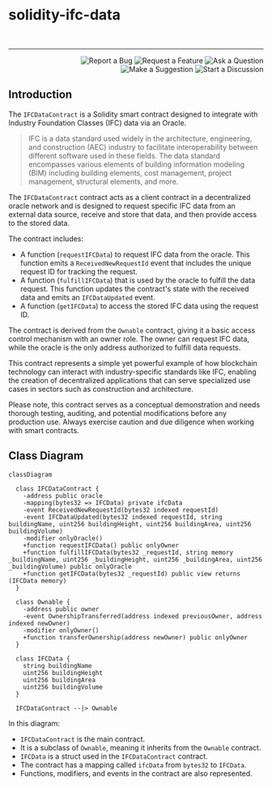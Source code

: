 # solidity-ifc-data

<br clear="both"/>

---

<div align="right">

  ![Report a Bug](https://img.shields.io/badge/Report%20a%20Bug-GitHub?style=flat-square&&logoColor=%23FFFFFF&color=%23E1E4E5&link=https%3A%2F%2Fgithub.com%2Fblock-foundation%2Fbrand%2Fissues%2Fnew%3Fassignees%3D%26labels%3DNeeds%253A%2BTriage%2B%253Amag%253A%252Ctype%253Abug-suspected%26template%3Dbug_report.yml)
  ![Request a Feature](https://img.shields.io/badge/Request%20a%20Feature-GitHub?style=flat-square&&logoColor=%23FFFFFF&color=%23E1E4E5&link=https%3A%2F%2Fgithub.com%2Fblock-foundation%2Fbrand%2Fissues%2Fnew%3Fassignees%3D%26labels%3DNeeds%253A%2BTriage%2B%253Amag%253A%252Ctype%253Afeature-request%252CHelp%2Bwanted%2B%25F0%259F%25AA%25A7%26template%3Dfeature_request.yml)
  ![Ask a Question](https://img.shields.io/badge/Ask%20a%20Question-GitHub?style=flat-square&&logoColor=%23FFFFFF&color=%23E1E4E5&link=https%3A%2F%2Fgithub.com%2Fblock-foundation%2Fbrand%2Fissues%2Fnew%3Fassignees%3D%26labels%3DNeeds%253A%2BTriage%2B%253Amag%253A%252Ctype%253Aquestion%26template%3Dquestion.yml)
  ![Make a Suggestion](https://img.shields.io/badge/Make%20a%20Suggestion-GitHub?style=flat-square&&logoColor=%23FFFFFF&color=%23E1E4E5&link=https%3A%2F%2Fgithub.com%2Fblock-foundation%2Fbrand%2Fissues%2Fnew%3Fassignees%3D%26labels%3DNeeds%253A%2BTriage%2B%253Amag%253A%252Ctype%253Aenhancement%26template%3Dsuggestion.yml)
  ![Start a Discussion](https://img.shields.io/badge/Start%20a%20Discussion-GitHub?style=flat-square&&logoColor=%23FFFFFF&color=%23E1E4E5&link=https%3A%2F%2Fgithub.com%2Fblock-foundation%2Fbrand%2Fdiscussions)

</div>


## Introduction

The `IFCDataContract` is a Solidity smart contract designed to integrate with Industry Foundation Classes (IFC) data via an Oracle. 

> IFC is a data standard used widely in the architecture, engineering, and construction (AEC) industry to facilitate interoperability between different software used in these fields. The data standard encompasses various elements of building information modeling (BIM) including building elements, cost management, project management, structural elements, and more.

The `IFCDataContract` contract acts as a client contract in a decentralized oracle network and is designed to request specific IFC data from an external data source, receive and store that data, and then provide access to the stored data.

The contract includes:

- A function (`requestIFCData`) to request IFC data from the oracle. This function emits a `ReceivedNewRequestId` event that includes the unique request ID for tracking the request.
- A function (`fulfillIFCData`) that is used by the oracle to fulfill the data request. This function updates the contract's state with the received data and emits an `IFCDataUpdated` event.
- A function (`getIFCData`) to access the stored IFC data using the request ID.

The contract is derived from the `Ownable` contract, giving it a basic access control mechanism with an owner role. The owner can request IFC data, while the oracle is the only address authorized to fulfill data requests.

This contract represents a simple yet powerful example of how blockchain technology can interact with industry-specific standards like IFC, enabling the creation of decentralized applications that can serve specialized use cases in sectors such as construction and architecture.

Please note, this contract serves as a conceptual demonstration and needs thorough testing, auditing, and potential modifications before any production use. Always exercise caution and due diligence when working with smart contracts.

## Class Diagram

```mermaid
classDiagram

  class IFCDataContract {
    -address public oracle
    -mapping(bytes32 => IFCData) private ifcData
    -event ReceivedNewRequestId(bytes32 indexed requestId)
    -event IFCDataUpdated(bytes32 indexed requestId, string buildingName, uint256 buildingHeight, uint256 buildingArea, uint256 buildingVolume)
    -modifier onlyOracle()
    +function requestIFCData() public onlyOwner
    +function fulfillIFCData(bytes32 _requestId, string memory _buildingName, uint256 _buildingHeight, uint256 _buildingArea, uint256 _buildingVolume) public onlyOracle
    +function getIFCData(bytes32 _requestId) public view returns (IFCData memory)
  }

  class Ownable {
    -address public owner
    -event OwnershipTransferred(address indexed previousOwner, address indexed newOwner)
    -modifier onlyOwner()
    +function transferOwnership(address newOwner) public onlyOwner
  }

  class IFCData {
    string buildingName
    uint256 buildingHeight
    uint256 buildingArea
    uint256 buildingVolume
  }

  IFCDataContract --|> Ownable
```

In this diagram:

- `IFCDataContract` is the main contract.
- It is a subclass of `Ownable`, meaning it inherits from the `Ownable` contract.
- `IFCData` is a struct used in the `IFCDataContract` contract.
- The contract has a mapping called `ifcData` from `bytes32` to `IFCData`.
- Functions, modifiers, and events in the contract are also represented.
